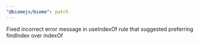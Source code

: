 ```yaml
---
"@biomejs/biome": patch
---
```


Fixed incorrect error message in useIndexOf rule that suggested preferring findIndex over indexOf
